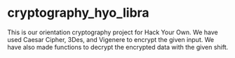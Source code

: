 # cryptography_hyo_libra
This is our orientation cryptography project for Hack Your Own. We have used Caesar Cipher, 3Des, and Vigenere to encrypt the given input. We have also made functions to decrypt the encrypted data with the given shift.
